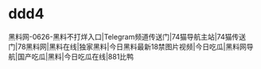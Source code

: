 # ddd4
黑料网-0626-黑料不打烊入口|Telegram频道传送门|74猫导航主站|74猫传送门|78黑料网|黑料在线|独家黑料|今日黑料最新18禁图片视频|今日吃瓜|黑料网导航|国产吃瓜|黑料|今日吃瓜在线|881比鸭
